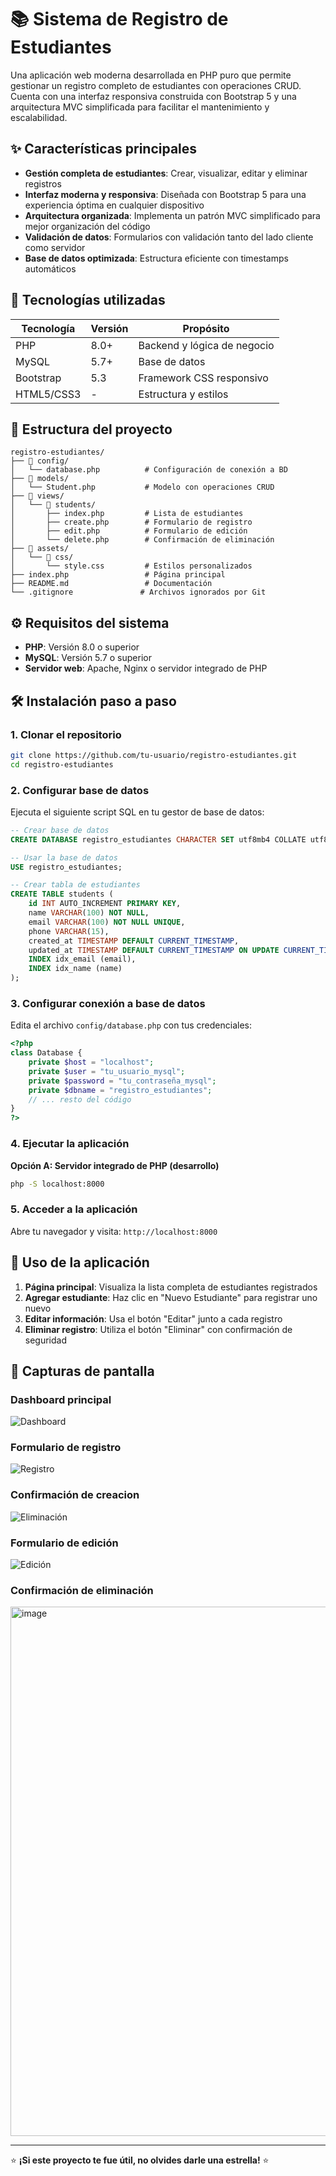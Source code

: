 # 📚 Sistema de Registro de Estudiantes

Una aplicación web moderna desarrollada en PHP puro que permite gestionar un registro completo de estudiantes con operaciones CRUD. Cuenta con una interfaz responsiva construida con Bootstrap 5 y una arquitectura MVC simplificada para facilitar el mantenimiento y escalabilidad.

## ✨ Características principales

- **Gestión completa de estudiantes**: Crear, visualizar, editar y eliminar registros
- **Interfaz moderna y responsiva**: Diseñada con Bootstrap 5 para una experiencia óptima en cualquier dispositivo
- **Arquitectura organizada**: Implementa un patrón MVC simplificado para mejor organización del código
- **Validación de datos**: Formularios con validación tanto del lado cliente como servidor
- **Base de datos optimizada**: Estructura eficiente con timestamps automáticos

## 🚀 Tecnologías utilizadas

| Tecnología | Versión | Propósito |
|------------|---------|-----------|
| PHP | 8.0+ | Backend y lógica de negocio |
| MySQL | 5.7+ | Base de datos |
| Bootstrap | 5.3 | Framework CSS responsivo |
| HTML5/CSS3 | - | Estructura y estilos |

## 📁 Estructura del proyecto

```
registro-estudiantes/
├── 📁 config/
│   └── database.php          # Configuración de conexión a BD
├── 📁 models/
│   └── Student.php           # Modelo con operaciones CRUD
├── 📁 views/
│   └── 📁 students/
│       ├── index.php         # Lista de estudiantes
│       ├── create.php        # Formulario de registro
│       ├── edit.php          # Formulario de edición
│       └── delete.php        # Confirmación de eliminación
├── 📁 assets/
│   └── 📁 css/
│       └── style.css         # Estilos personalizados
├── index.php                 # Página principal
├── README.md                 # Documentación
└── .gitignore               # Archivos ignorados por Git
```

## ⚙️ Requisitos del sistema

- **PHP**: Versión 8.0 o superior
- **MySQL**: Versión 5.7 o superior
- **Servidor web**: Apache, Nginx o servidor integrado de PHP

## 🛠️ Instalación paso a paso

### 1. Clonar el repositorio
```bash
git clone https://github.com/tu-usuario/registro-estudiantes.git
cd registro-estudiantes
```

### 2. Configurar base de datos
Ejecuta el siguiente script SQL en tu gestor de base de datos:

```sql
-- Crear base de datos
CREATE DATABASE registro_estudiantes CHARACTER SET utf8mb4 COLLATE utf8mb4_unicode_ci;

-- Usar la base de datos
USE registro_estudiantes;

-- Crear tabla de estudiantes
CREATE TABLE students (
    id INT AUTO_INCREMENT PRIMARY KEY,
    name VARCHAR(100) NOT NULL,
    email VARCHAR(100) NOT NULL UNIQUE,
    phone VARCHAR(15),
    created_at TIMESTAMP DEFAULT CURRENT_TIMESTAMP,
    updated_at TIMESTAMP DEFAULT CURRENT_TIMESTAMP ON UPDATE CURRENT_TIMESTAMP,
    INDEX idx_email (email),
    INDEX idx_name (name)
);
```

### 3. Configurar conexión a base de datos
Edita el archivo `config/database.php` con tus credenciales:

```php
<?php
class Database {
    private $host = "localhost";
    private $user = "tu_usuario_mysql";
    private $password = "tu_contraseña_mysql";
    private $dbname = "registro_estudiantes";
    // ... resto del código
}
?>
```

### 4. Ejecutar la aplicación

**Opción A: Servidor integrado de PHP (desarrollo)**
```bash
php -S localhost:8000
```


### 5. Acceder a la aplicación
Abre tu navegador y visita: `http://localhost:8000`

## 📖 Uso de la aplicación

1. **Página principal**: Visualiza la lista completa de estudiantes registrados
2. **Agregar estudiante**: Haz clic en "Nuevo Estudiante" para registrar uno nuevo
3. **Editar información**: Usa el botón "Editar" junto a cada registro
4. **Eliminar registro**: Utiliza el botón "Eliminar" con confirmación de seguridad

## 🎨 Capturas de pantalla

### Dashboard principal
![Dashboard](https://github.com/user-attachments/assets/3ebfe672-341f-4fc5-b013-1dc97a7ea347)

### Formulario de registro
![Registro](https://github.com/user-attachments/assets/c472c3a4-b900-4505-b56c-2511b12c2ffd)

### Confirmación de creacion
![Eliminación](https://github.com/user-attachments/assets/72085200-13bd-4a19-a429-6055acc27368)

### Formulario de edición
![Edición](https://github.com/user-attachments/assets/acbac221-024d-4da0-8e4b-dcb9155e1800)

### Confirmación de eliminación
<img width="1911" height="847" alt="image" src="https://github.com/user-attachments/assets/eca08ac3-7613-4fcc-b20b-7c657c467141" />



---

⭐ **¡Si este proyecto te fue útil, no olvides darle una estrella!** ⭐
